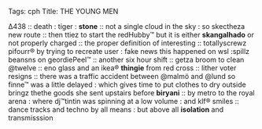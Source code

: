 Tags: cph
Title: THE  YOUNG MEN
  
∆438 :: death : tiger : **stone** :: not a single cloud in the sky : so skectheza new route :: then ttiez to start the redHubby™ but it is either **skangalhado** or not properly charged :: the proper definition of interesting :: totallyscrewz pifourr® by trying to recreate user : fake news this happened on wsl :spillz beansns on geordiePeel™ :: another six hour shift :: getza broom to clean @twelve :: eno glass and an ikea® **thingie** from red cross :: lither voter resigns :: there was a traffic accident between @malmö and @lund so finne™ was a little delayed : which gives time to put clothes to dry outside bringz thethe goods she sent upstairs before **biryani** :: by metro to the royal arena : where dj™tintin was spinning at a low volume : and klf® smiles :: dance tracks and techno by all means : but above all **isolation** and transmisssion  
<!--stackedit_data:
eyJoaXN0b3J5IjpbLTc0ODMyMDgwNF19
-->